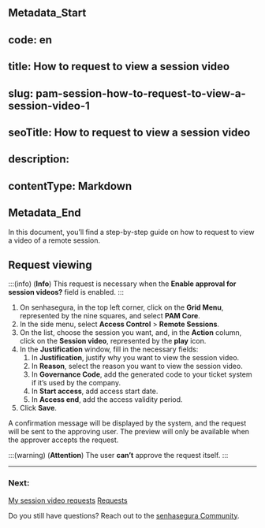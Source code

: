 ## Metadata_Start 
## code: en
## title: How to request to view a session video 
## slug: pam-session-how-to-request-to-view-a-session-video-1 
## seoTitle: How to request to view a session video 
## description:  
## contentType: Markdown 
## Metadata_End
In this document, you’ll find a step-by-step guide on how to request to view a video of a remote session.

## Request viewing
:::(info) (**Info**)
This request is necessary when the **Enable approval for session videos?** field is enabled.
:::
1. On senhasegura, in the top left corner, click on the **Grid Menu**, represented by the nine squares, and select **PAM Core**.
2. In the side menu, select **Access Control** > **Remote Sessions**.
3. On the list, choose the session you want, and, in the **Action** column, click on the **Session video**, represented by the **play** icon.
4. In the **Justification** window, fill in the necessary fields:
    1. In **Justification**, justify why you want to view the session video.
    2. In **Reason**, select the reason you want to view the session video.
    3. In **Governance Code**, add the generated code to your ticket system if it’s used by the company.
    4. In **Start access**, add access start date.
    5. In **Access end**, add the access validity period.
5. Click **Save**.

A confirmation message will be displayed by the system, and the request will be sent to the approving user. The preview will only be available when the approver accepts the request.

:::(warning) (**Attention**)
The user **can’t** approve the request itself.
:::

---
### Next:
[My session video requests](/v3-32/docs/pam-session-my-session-video-requests)
[Requests](/v3-32/docs/pam-session-requests-video)

Do you still have questions? Reach out to the [senhasegura Community](https://community.senhasegura.io/).